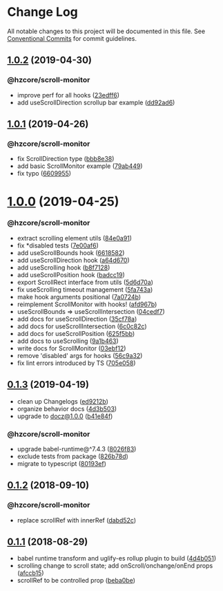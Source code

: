 # Change Log

All notable changes to this project will be documented in this file.
See [Conventional Commits](https://conventionalcommits.org) for commit guidelines.

## [1.0.2](https://github.com/hzdg/hz-core/compare/@hzcore/scroll-monitor@1.0.1...@hzcore/scroll-monitor@1.0.2) (2019-04-30)


### @hzcore/scroll-monitor

* improve perf for all hooks ([23edff6](https://github.com/hzdg/hz-core/commit/23edff6))
* add useScrollDirection scrollup bar example ([dd92ad6](https://github.com/hzdg/hz-core/commit/dd92ad6))


## [1.0.1](https://github.com/hzdg/hz-core/compare/@hzcore/scroll-monitor@1.0.0...@hzcore/scroll-monitor@1.0.1) (2019-04-26)


### @hzcore/scroll-monitor

* fix ScrollDirection type ([bbb8e38](https://github.com/hzdg/hz-core/commit/bbb8e38))
* add basic ScrollMonitor example ([79ab449](https://github.com/hzdg/hz-core/commit/79ab449))
* fix typo ([6609955](https://github.com/hzdg/hz-core/commit/6609955))


# [1.0.0](https://github.com/hzdg/hz-core/compare/@hzcore/scroll-monitor@0.1.3...@hzcore/scroll-monitor@1.0.0) (2019-04-25)


### @hzcore/scroll-monitor

* extract scrolling element utils ([84e0a91](https://github.com/hzdg/hz-core/commit/84e0a91))
* fix *disabled tests ([7e00af6](https://github.com/hzdg/hz-core/commit/7e00af6))
* add useScrollBounds hook ([6618582](https://github.com/hzdg/hz-core/commit/6618582))
* add useScrollDirection hook ([a64d670](https://github.com/hzdg/hz-core/commit/a64d670))
* add useScrolling hook ([b8f7128](https://github.com/hzdg/hz-core/commit/b8f7128))
* add useScrollPosition hook ([badcc19](https://github.com/hzdg/hz-core/commit/badcc19))
* export ScrollRect interface from utils ([5d6d70a](https://github.com/hzdg/hz-core/commit/5d6d70a))
* fix useScrolling timeout management ([5fa743a](https://github.com/hzdg/hz-core/commit/5fa743a))
* make hook arguments positional ([7a0724b](https://github.com/hzdg/hz-core/commit/7a0724b))
* reimplement ScrollMonitor with hooks! ([afd967b](https://github.com/hzdg/hz-core/commit/afd967b))
* useScrollBounds => useScrollIntersection ([04cedf7](https://github.com/hzdg/hz-core/commit/04cedf7))
* add docs for useScrollDirection ([35cf78a](https://github.com/hzdg/hz-core/commit/35cf78a))
* add docs for useScrollIntersection ([6c0c82c](https://github.com/hzdg/hz-core/commit/6c0c82c))
* add docs for useScrollPosition ([625f5bb](https://github.com/hzdg/hz-core/commit/625f5bb))
* add docs to useScrolling ([9a1b463](https://github.com/hzdg/hz-core/commit/9a1b463))
* write docs for ScrollMonitor ([03ebf12](https://github.com/hzdg/hz-core/commit/03ebf12))
* remove 'disabled' args for hooks ([56c9a32](https://github.com/hzdg/hz-core/commit/56c9a32))
* fix lint errors introduced by TS ([705e058](https://github.com/hzdg/hz-core/commit/705e058))


## [0.1.3](https://github.com/hzdg/hz-core/compare/@hzcore/scroll-monitor@0.1.2...@hzcore/scroll-monitor@0.1.3) (2019-04-19)


* clean up Changelogs ([ed9212b](https://github.com/hzdg/hz-core/commit/ed9212b))
* organize behavior docs ([4d3b503](https://github.com/hzdg/hz-core/commit/4d3b503))
* upgrade to docz@1.0.0 ([b41e84f](https://github.com/hzdg/hz-core/commit/b41e84f))

### @hzcore/scroll-monitor

* upgrade babel-runtime@^7.4.3 ([8026f83](https://github.com/hzdg/hz-core/commit/8026f83))
* exclude tests from package ([826b78d](https://github.com/hzdg/hz-core/commit/826b78d))
* migrate to typescript ([80193ef](https://github.com/hzdg/hz-core/commit/80193ef))


## [0.1.2](https://github.com/hzdg/hz-core/compare/@hzcore/scroll-monitor@0.1.1...@hzcore/scroll-monitor@0.1.2) (2018-09-10)


### @hzcore/scroll-monitor

* replace scrollRef with innerRef ([dabd52c](https://github.com/hzdg/hz-core/commit/dabd52c))


## [0.1.1](https://github.com/hzdg/hz-core/compare/@hzcore/scroll-monitor@0.1.0...@hzcore/scroll-monitor@0.1.1) (2018-08-29)


* babel runtime transform and uglify-es rollup plugin to build ([4d4b051](https://github.com/hzdg/hz-core/commit/4d4b051))
* scrolling change to scroll state; add onScroll/onchange/onEnd props ([afccb15](https://github.com/hzdg/hz-core/commit/afccb15))
* scrollRef to be controlled prop ([beba0be](https://github.com/hzdg/hz-core/commit/beba0be))
